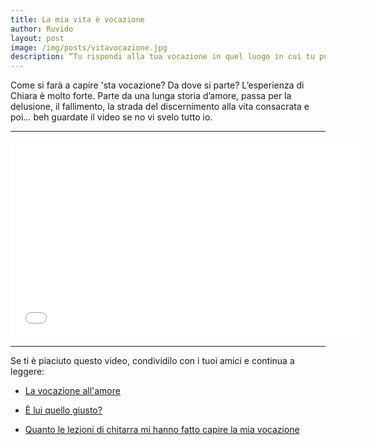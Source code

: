 ```yaml
---
title: La mia vita è vocazione
author: Ruvido
layout: post
image: /img/posts/vitavocazione.jpg
description: “Tu rispondi alla tua vocazione in quel luogo in cui tu puoi amare totalmente e lasciarti amare totalmente” - dice Chiara in questo video. 
---
```


Come si farà a capire 'sta vocazione? Da dove si parte? L’esperienza di Chiara è molto forte. Parte da una lunga storia d’amore, passa per la delusione, il fallimento, la strada del discernimento alla vita consacrata e poi… beh guardate il video se no vi svelo tutto io.

---

<iframe width="560" height="315" src="//www.youtube.com/embed/zz-qovAnRtU" frameborder="0" allowfullscreen></iframe>
 

---

Se ti è piaciuto questo video, condividilo con i tuoi amici e continua a leggere:

- [La vocazione all'amore](http://5p2p.it/2014/04/11/la-vocazione-all-amore.html)

- [È lui quello giusto?](http://5p2p.it/2013/04/22/lui-quello-giusto.html)

- [Quanto le lezioni di chitarra mi hanno fatto capire la mia vocazione](http://5p2p.it/2013/10/09/quanto-le-lezioni-di-chitarra.html)

